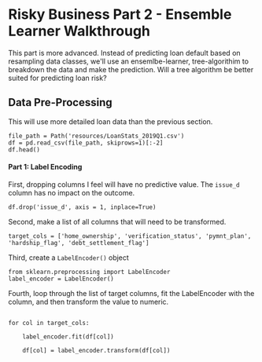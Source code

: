 # Risky Business Part 2 - Ensemble Learner Walkthrough



This part is more advanced. Instead of predicting loan default based on resampling data classes, we'll use an ensemlbe-learner, tree-algorithim to breakdown the data and make the prediction. Will a tree algorithm be better suited for predicting loan risk?

## Data Pre-Processing

This will use more detailed loan data than the previous section. 

<pre><code>file_path = Path('resources/LoanStats_2019Q1.csv')
df = pd.read_csv(file_path, skiprows=1)[:-2]
df.head()
</code></pre>

#### Part 1: Label Encoding

First, dropping columns I feel will have no predictive value. The `issue_d` column has no impact on the outcome. 
<pre><code>df.drop('issue_d', axis = 1, inplace=True)</code></pre>

Second, make a list of all columns that will need to be transformed.
<pre><code>target_cols = ['home_ownership', 'verification_status', 'pymnt_plan', 'hardship_flag', 'debt_settlement_flag']
</code></pre>

Third, create a `LabelEncoder()` object
<pre><code>from sklearn.preprocessing import LabelEncoder
label_encoder = LabelEncoder()
</code></pre>

Fourth, loop through the list of target columns, fit the LabelEncoder with the column, and then transform the value to numeric.
<pre><code>
for col in target_cols:
	
    label_encoder.fit(df[col])
    
    df[col] = label_encoder.transform(df[col])
</code></pre>
